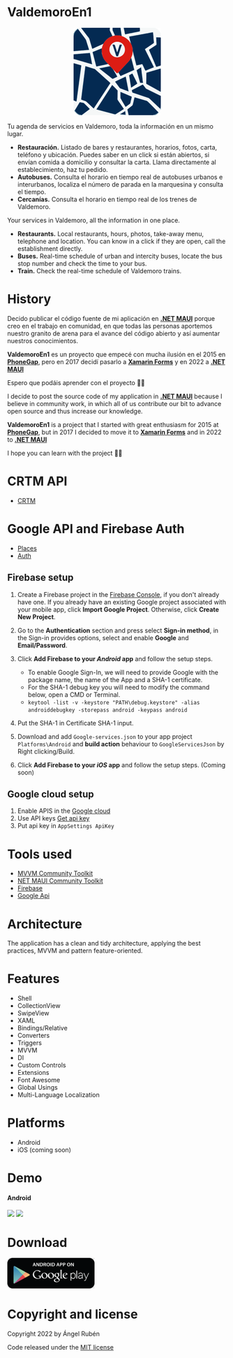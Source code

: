# ValdemoroEn1
<p align="center">
  <img src ="/images/logo.png?raw=true" width="200" />
</p>

Tu agenda de servicios en Valdemoro, toda la información en un mismo lugar.

* **Restauración.** Listado de bares y restaurantes, horarios, fotos, carta, teléfono y ubicación. Puedes saber en un click si están abiertos, si envían comida a domicilio y consultar la carta. Llama directamente al establecimiento, haz tu pedido.
* **Autobuses.** Consulta el horario en tiempo real de autobuses urbanos e interurbanos, localiza el número de parada en la marquesina y consulta el tiempo.
* **Cercanías.** Consulta el horario en tiempo real de los trenes de Valdemoro.

Your services in Valdemoro, all the information in one place.

* **Restaurants.** Local restaurants, hours, photos, take-away menu, telephone and location. You can know in a click if they are open, call the establishment directly.
* **Buses.** Real-time schedule of urban and intercity buses, locate the bus stop number and check the time to your bus.
* **Train.** Check the real-time schedule of Valdemoro trains.

# History
Decido publicar el código fuente de mi aplicación en **[.NET MAUI](https://learn.microsoft.com/es-es/dotnet/maui/what-is-maui)** porque creo en el trabajo en comunidad, en que todas las personas aportemos nuestro granito de arena para el avance del código abierto y así aumentar nuestros conocimientos.

**ValdemoroEn1** es un proyecto que empecé con mucha ilusión en el 2015 en **[PhoneGap](https://es.wikipedia.org/wiki/PhoneGap)**, pero en 2017 decidí pasarlo a **[Xamarin Forms](https://learn.microsoft.com/es-es/xamarin/get-started/what-is-xamarin-forms)** y en 2022 a **[.NET MAUI](https://learn.microsoft.com/es-es/dotnet/maui/what-is-maui)**

Espero que podáis aprender con el proyecto 👋🏽

I decide to post the source code of my application in **[.NET MAUI](https://learn.microsoft.com/en-us/dotnet/maui/what-is-maui)** because I believe in community work, in which all of us contribute our bit to advance open source and thus increase our knowledge.

**ValdemoroEn1** is a project that I started with great enthusiasm for 2015 at **[PhoneGap](https://en.wikipedia.org/wiki/PhoneGap)**, but in 2017 I decided to move it to **[Xamarin Forms](https://docs.microsoft.com/en-us/xamarin/get-started/what-is-xamarin-forms)** and in 2022 to **[.NET MAUI](https://learn.microsoft.com/en-us/dotnet/maui/what-is-maui)**

I hope you can learn with the project 👋🏽

# CRTM API
* [CRTM](https://www.crtm.es/tu-transporte-publico.aspx)

# Google API and Firebase Auth
* [Places](https://developers.google.com/maps/documentation/places/web-service)
* [Auth](https://firebase.google.com/docs/auth)

## Firebase setup
1. Create a Firebase project in the [Firebase Console](https://console.firebase.google.com/), if you don't already have one. If you already have an existing Google project associated with your mobile app, click **Import Google Project**. Otherwise, click **Create New Project**.
2. Go to the **Authentication** section and press select **Sign-in method**, in the Sign-in provides options, select and enable **Google** and **Email/Password**. 
3. Click **Add Firebase to your *Android* app** and follow the setup steps.
      * To enable Google Sign-In, we will need to provide Google with the package name, the name of the App and a SHA-1 certificate.
      * For the SHA-1 debug key you will need to modify the command below, open a CMD or Terminal.
      * ```keytool -list -v -keystore "PATH\debug.keystore" -alias androiddebugkey -storepass android -keypass android```
4. Put the SHA-1 in Certificate SHA-1 input.         
5. Download and add ```Google-services.json``` to your app project ```Platforms\Android``` and **build action** behaviour to ```GoogleServicesJson``` by Right clicking/Build.

5. Click **Add Firebase to your *iOS* app** and follow the setup steps. (Coming soon)

## Google cloud setup
1. Enable APIS in the [Google cloud](https://developers.google.com/maps/documentation/places/web-service/cloud-setup)
2. Use API keys [Get api key](https://developers.google.com/maps/documentation/places/web-service/get-api-key)
3. Put api key in ```AppSettings ApiKey```

# Tools used
* [MVVM Community Toolkit](https://github.com/CommunityToolkit/dotnet)
* [NET MAUI Community Toolkit](https://github.com/CommunityToolkit/Maui)
* [Firebase](https://github.com/TobiasBuchholz/Plugin.Firebase)
* [Google Api](https://github.com/vivet/GoogleApi)

# Architecture
The application has a clean and tidy architecture, applying the best practices, MVVM and pattern feature-oriented.

# Features
  * Shell
  * CollectionView
  * SwipeView
  * XAML
  * Bindings/Relative
  * Converters
  * Triggers
  * MVVM
  * DI
  * Custom Controls
  * Extensions
  * Font Awesome
  * Global Usings
  * Multi-Language Localization
  
# Platforms
  * Android
  * iOS (coming soon)

# Demo
#### Android

<img src ="/images/menu.png?raw=true" width="200" /> <img src ="/images/list.png?raw=true" width="200" />

# Download
<a href="https://play.google.com/store/apps/details?id=es.valtimoretec.valdemoroenuno" target="_blank">
  <img width="200" src="/images/googleplay.png?raw=true"/>
</a>

# Copyright and license
Copyright 2022 by Ángel Rubén

Code released under the [MIT license](https://en.wikipedia.org/wiki/MIT_License)
